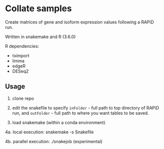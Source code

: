 # Collate samples

Create matrices of gene and isoform expression values following a RAPiD run.

Written in snakemake and R (3.6.0)

R dependencies:

* tximport
* limma
* edgeR
* DESeq2

## Usage

1. clone repo

2. edit the snakefile to specify `inFolder` - full path to top directory of RAPiD run, and `outFolder` - full path to where you want tables to be saved.

3. load snakemake (within a conda environment)

4a. local execution: snakemake -s Snakefile

4b. parallel execution: ./snakejob (experimental)
